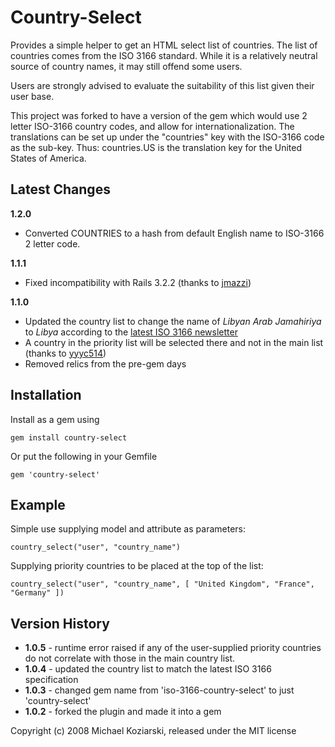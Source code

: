 # Country-Select

Provides a simple helper to get an HTML select list of countries.  The list of countries comes from the ISO 3166 standard.  While it is a relatively neutral source of country names, it may still offend some users.

Users are strongly advised to evaluate the suitability of this list given their user base.

This project was forked to have a version of the gem which would use 2 letter ISO-3166 country codes, and allow
for internationalization. The translations can be set up under the "countries" key with the
ISO-3166 code as the sub-key. Thus: countries.US is the translation key for the United States of America.

## Latest Changes
**1.2.0**

- Converted COUNTRIES to a hash from default English name to ISO-3166 2 letter code.

**1.1.1**

- Fixed incompatibility with Rails 3.2.2 (thanks to [jmazzi](https://github.com/jamesds/country-select/pull/4))

**1.1.0**

- Updated the country list to change the name of *Libyan Arab Jamahiriya* to *Libya* according to the [latest ISO 3166 newsletter](http://www.iso.org/iso/nl_vi-11_name_change_for_libya.pdf)
- A country in the priority list will be selected there and not in the main list (thanks to [yyyc514](https://github.com/jamesds/country-select/pull/3))
- Removed relics from the pre-gem days

## Installation

Install as a gem using

    gem install country-select

Or put the following in your Gemfile

    gem 'country-select'

## Example

Simple use supplying model and attribute as parameters:

    country_select("user", "country_name")

Supplying priority countries to be placed at the top of the list:

    country_select("user", "country_name", [ "United Kingdom", "France", "Germany" ])

## Version History

 - **1.0.5** - runtime error raised if any of the user-supplied priority countries do not correlate with those in the main country list.
 - **1.0.4** - updated the country list to match the latest ISO 3166 specification
 - **1.0.3** - changed gem name from 'iso-3166-country-select' to just 'country-select'
 - **1.0.2** - forked the plugin and made it into a gem

Copyright (c) 2008 Michael Koziarski, released under the MIT license
